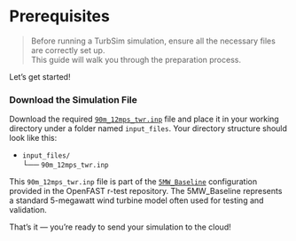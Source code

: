 # Prerequisites
> Before running a TurbSim simulation, ensure all the necessary files are correctly set up.  
This guide will walk you through the preparation process.

Let’s get started!

### Download the Simulation File
Download the required [`90m_12mps_twr.inp`](https://github.com/OpenFAST/r-test/blob/v4.0.2/glue-codes/openfast/5MW_Baseline/Wind/90m_12mps_twr.inp) file and place it in your working directory under a folder named `input_files`. Your directory structure should look like this:

- `input_files/`  
  └── `90m_12mps_twr.inp`

This `90m_12mps_twr.inp` file is part of the [`5MW_Baseline`](https://github.com/OpenFAST/r-test/tree/v4.0.2/glue-codes/openfast/5MW_Baseline) configuration provided in the OpenFAST r-test repository. The 5MW_Baseline represents a standard 5-megawatt wind turbine model often used for testing and validation.



That’s it — you’re ready to send your simulation to the cloud!